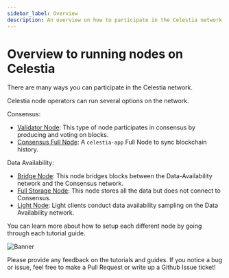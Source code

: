 ```yaml
---
sidebar_label: Overview
description: An overview on how to participate in the Celestia network.
---
```


# Overview to running nodes on Celestia

There are many ways you can participate in the Celestia network.

Celestia node operators can run several options on the network.

Consensus:

* [Validator Node](./validator-node.md): This type of node participates
in consensus by producing and voting on blocks.
* [Consensus Full Node](./consensus-full-node.md): A `celestia-app` Full Node
  to sync blockchain history.

Data Availability:

* [Bridge Node](./bridge-node.mdx): This node bridges blocks between the
  Data-Availability network and the Consensus network.
* [Full Storage Node](./full-storage-node.mdx): This node stores all
  the data but does not connect to Consensus.
* [Light Node](./light-node.mdx): Light clients conduct data availability
  sampling on the Data Availability network.

You can learn more about how to setup each different node by going through
each tutorial guide.

![Banner](/img/node-requirements.jpg)

Please provide any feedback on the tutorials and guides. If you notice
a bug or issue, feel free to make a Pull Request or write up a Github
Issue ticket!
